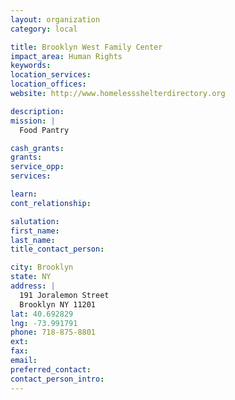 ```yaml
---
layout: organization
category: local

title: Brooklyn West Family Center
impact_area: Human Rights
keywords: 
location_services: 
location_offices: 
website: http://www.homelessshelterdirectory.org

description: 
mission: |
  Food Pantry

cash_grants: 
grants: 
service_opp: 
services: 

learn: 
cont_relationship: 

salutation: 
first_name: 
last_name: 
title_contact_person: 

city: Brooklyn
state: NY
address: |
  191 Joralemon Street  
  Brooklyn NY 11201
lat: 40.692829
lng: -73.991791
phone: 718-875-8801
ext: 
fax: 
email: 
preferred_contact: 
contact_person_intro: 
---
```

